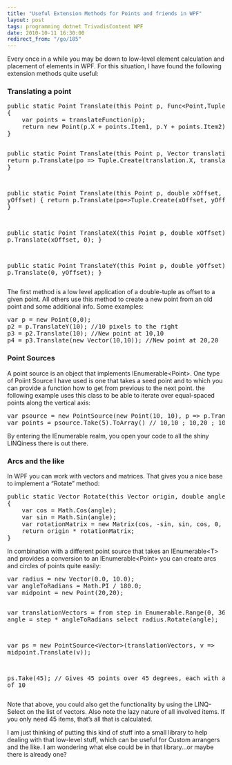 ```yaml
---
title: "Useful Extension Methods for Points and friends in WPF"
layout: post
tags: programming dotnet TrivadisContent WPF
date: 2010-10-11 16:30:00
redirect_from: "/go/185"
---
```


Every once in a while you may be down to low-level element calculation and placement of elements in WPF. For this situation, I have found the following extension methods quite useful:

### Translating a point
 <div style="padding-bottom: 0px; margin: 0px; padding-left: 0px; padding-right: 0px; display: inline; float: none; padding-top: 0px" id="scid:812469c5-0cb0-4c63-8c15-c81123a09de7:facf6c1b-2a27-4f03-8419-42e848242b43" class="wlWriterEditableSmartContent"><pre name="code" class="c#">public static Point Translate(this Point p, Func&lt;Point,Tuple&lt;double,double&gt;&gt; translateFunction)
{
    var points = translateFunction(p);
    return new Point(p.X + points.Item1, p.Y + points.Item2);
}

public static Point Translate(this Point p, Vector translation)
{
    return p.Translate(po =&gt; Tuple.Create(translation.X, translation.Y));
}

public static Point Translate(this Point p, double xOffset, double yOffset)
{
    return p.Translate(po=&gt;Tuple.Create(xOffset, yOffset));
}

public static Point TranslateX(this Point p, double xOffset)
{
    return p.Translate(xOffset, 0);
}

public static Point TranslateY(this Point p, double yOffset)
{
    return p.Translate(0, yOffset);
}</pre></div>

The first method is a low level application of a double-tuple as offset to a given point. All others use this method to create a new point from an old point and some additional info. Some examples:

<div style="padding-bottom: 0px; margin: 0px; padding-left: 0px; padding-right: 0px; display: inline; float: none; padding-top: 0px" id="scid:812469c5-0cb0-4c63-8c15-c81123a09de7:e74055e9-3855-4599-b776-fe59dc3fabdc" class="wlWriterEditableSmartContent"><pre name="code" class="c#">var p = new Point(0,0);
p2 = p.TranslateY(10); //10 pixels to the right
p3 = p2.Translate(10); //New point at 10,10
p4 = p3.Translate(new Vector(10,10)); //New point at 20,20</pre></div>

### Point Sources

A point source is an object that implements IEnumerable&lt;Point&gt;. One type of Poiint Source I have used is one that takes a seed point and to which you can provide a function how to get from previous to the next point. the following example uses this class to be able to iterate over equal-spaced points along the vertical axis:

<div style="padding-bottom: 0px; margin: 0px; padding-left: 0px; padding-right: 0px; display: inline; float: none; padding-top: 0px" id="scid:812469c5-0cb0-4c63-8c15-c81123a09de7:49c08465-1cd6-49d0-8940-20a2871ef835" class="wlWriterEditableSmartContent"><pre name="code" class="c#">var psource = new PointSource(new Point(10, 10), p =&gt; p.TranslateY(10));
var points = psource.Take(5).ToArray() // 10,10 ; 10,20 ; 10,30 ...</pre></div>

By entering the IEnumerable realm, you open your code to all the shiny LINQiness there is out there.

### Arcs and the like

In WPF you can work with vectors and matrices. That gives you a nice base to implement a “Rotate” method:

<div style="padding-bottom: 0px; margin: 0px; padding-left: 0px; padding-right: 0px; display: inline; float: none; padding-top: 0px" id="scid:812469c5-0cb0-4c63-8c15-c81123a09de7:126bfd5d-6b0c-4fba-8415-c7fa77b0609f" class="wlWriterEditableSmartContent"><pre name="code" class="c#">public static Vector Rotate(this Vector origin, double angle)
{
    var cos = Math.Cos(angle);
    var sin = Math.Sin(angle);
    var rotationMatrix = new Matrix(cos, -sin, sin, cos, 0, 0);
    return origin * rotationMatrix;
}</pre></div>

In combination with a different point source that takes an IEnumerable&lt;T&gt; and provides a conversion to an IEnumerable&lt;Point&gt; you can create arcs and circles of points quite easily:

<div style="padding-bottom: 0px; margin: 0px; padding-left: 0px; padding-right: 0px; display: inline; float: none; padding-top: 0px" id="scid:812469c5-0cb0-4c63-8c15-c81123a09de7:f9d7e2c5-f7d4-45d6-b08e-e5b2a151c766" class="wlWriterEditableSmartContent"><pre name="code" class="c#">var radius = new Vector(0.0, 10.0);
var angleToRadians = Math.PI / 180.0;
var midpoint = new Point(20,20);

var translationVectors =
  from step in Enumerable.Range(0, 360)
  let angle = step * angleToRadians
  select radius.Rotate(angle);

var ps = new PointSource&lt;Vector&gt;(translationVectors, v =&gt; midpoint.Translate(v));

ps.Take(45); // Gives 45 points over 45 degrees, each with a radius of 10</pre></div>

Note that above, you could also get the functionality by using the LINQ-Select on the list of vectors. Also note the lazy nature of all involved items. If you only need 45 items, that’s all that is calculated.

I am just thinking of putting this kind of stuff into a small library to help dealing with that low-level stuff, which can be useful for Custom arrangers and the like. I am wondering what else could be in that library…or maybe there is already one?